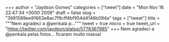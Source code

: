 
+++
author = "Jaydson Gomes"
categories = ["tweet"]
date = "Mon Nov 16 22:47:34 +0000 2009"
draft = false
slug = "3681589ee91663e8ac7f9cff4bf954d4146b094a"
tags = ["tweet"]
title = """Nem agradeci a @penkala p..."""
tweet = true
micro = true
tweet_url = "https://twitter.com/jaydson/status/5778367985"
+++
Nem agradeci a @penkala pelas fotos... ficaram muito massa!
